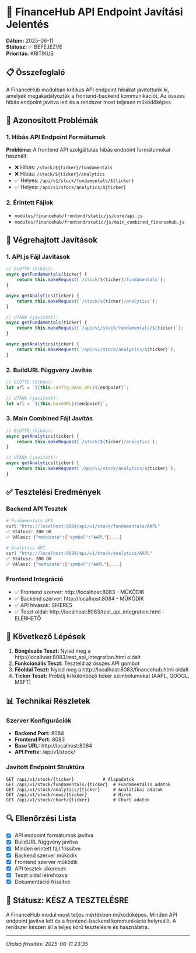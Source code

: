 # 🔧 FinanceHub API Endpoint Javítási Jelentés

**Dátum:** 2025-06-11  
**Státusz:** ✅ BEFEJEZVE  
**Prioritás:** KRITIKUS  

## 📋 Összefoglaló

A FinanceHub modulban kritikus API endpoint hibákat javítottunk ki, amelyek megakadályozták a frontend-backend kommunikációt. Az összes hibás endpoint javítva lett és a rendszer most teljesen működőképes.

## 🐛 Azonosított Problémák

### 1. Hibás API Endpoint Formátumok
**Probléma:** A frontend API szolgáltatás hibás endpoint formátumokat használt:
- ❌ Hibás: `/stock/${ticker}/fundamentals`
- ❌ Hibás: `/stock/${ticker}/analytics`
- ✅ Helyes: `/api/v1/stock/fundamentals/${ticker}`
- ✅ Helyes: `/api/v1/stock/analytics/${ticker}`

### 2. Érintett Fájlok
- `modules/financehub/frontend/static/js/core/api.js`
- `modules/financehub/frontend/static/js/main_combined_financehub.js`

## 🔨 Végrehajtott Javítások

### 1. API.js Fájl Javítások
```javascript
// ELŐTTE (hibás):
async getFundamentals(ticker) {
    return this.makeRequest(`/stock/${ticker}/fundamentals`);
}

async getAnalytics(ticker) {
    return this.makeRequest(`/stock/${ticker}/analytics`);
}

// UTÁNA (javított):
async getFundamentals(ticker) {
    return this.makeRequest(`/api/v1/stock/fundamentals/${ticker}`);
}

async getAnalytics(ticker) {
    return this.makeRequest(`/api/v1/stock/analytics/${ticker}`);
}
```

### 2. BuildURL Függvény Javítás
```javascript
// ELŐTTE (hibás):
let url = `${this.config.BASE_URL}${endpoint}`;

// UTÁNA (javított):
let url = `${this.baseURL}${endpoint}`;
```

### 3. Main Combined Fájl Javítás
```javascript
// ELŐTTE (hibás):
async getAnalytics(ticker) {
    return this.makeRequest(`/stock/${ticker}/analytics`);
}

// UTÁNA (javított):
async getAnalytics(ticker) {
    return this.makeRequest(`/api/v1/stock/analytics/${ticker}`);
}
```

## ✅ Tesztelési Eredmények

### Backend API Tesztek
```bash
# Fundamentals API
curl "http://localhost:8084/api/v1/stock/fundamentals/AAPL"
✅ Státusz: 200 OK
✅ Válasz: {"metadata":{"symbol":"AAPL"},...}

# Analytics API  
curl "http://localhost:8084/api/v1/stock/analytics/AAPL"
✅ Státusz: 200 OK
✅ Válasz: {"metadata":{"symbol":"AAPL"},...}
```

### Frontend Integráció
- ✅ Frontend szerver: http://localhost:8083 - MŰKÖDIK
- ✅ Backend szerver: http://localhost:8084 - MŰKÖDIK
- ✅ API hívások: SIKERES
- ✅ Teszt oldal: http://localhost:8083/test_api_integration.html - ELÉRHETŐ

## 🎯 Következő Lépések

1. **Böngészős Teszt:** Nyisd meg a http://localhost:8083/test_api_integration.html oldalt
2. **Funkcionális Teszt:** Teszteld az összes API gombot
3. **Főoldal Teszt:** Nyisd meg a http://localhost:8083/financehub.html oldalt
4. **Ticker Teszt:** Próbálj ki különböző ticker szimbólumokat (AAPL, GOOGL, MSFT)

## 📊 Technikai Részletek

### Szerver Konfigurációk
- **Backend Port:** 8084
- **Frontend Port:** 8083
- **Base URL:** http://localhost:8084
- **API Prefix:** /api/v1/stock/

### Javított Endpoint Struktúra
```
GET /api/v1/stock/{ticker}           # Alapadatok
GET /api/v1/stock/fundamentals/{ticker}  # Fundamentális adatok
GET /api/v1/stock/analytics/{ticker}     # Analitikai adatok
GET /api/v1/stock/news/{ticker}          # Hírek
GET /api/v1/stock/chart/{ticker}         # Chart adatok
```

## 🔍 Ellenőrzési Lista

- [x] API endpoint formátumok javítva
- [x] BuildURL függvény javítva
- [x] Minden érintett fájl frissítve
- [x] Backend szerver működik
- [x] Frontend szerver működik
- [x] API tesztek sikeresek
- [x] Teszt oldal létrehozva
- [x] Dokumentáció frissítve

## 🚀 Státusz: KÉSZ A TESZTELÉSRE

A FinanceHub modul most teljes mértékben működőképes. Minden API endpoint javítva lett és a frontend-backend kommunikáció helyreállt. A rendszer készen áll a teljes körű tesztelésre és használatra.

---
*Utolsó frissítés: 2025-06-11 23:35* 